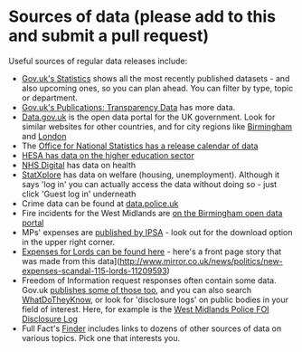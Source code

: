 # Sources of data (please add to this and submit a pull request)

Useful sources of regular data releases include:

* [Gov.uk's Statistics](https://www.gov.uk/government/statistics) shows all the most recently published datasets - and also upcoming ones, so you can plan ahead. You can filter by type, topic or department.
* [Gov.uk's Publications: Transparency Data](https://www.gov.uk/government/publications?keywords=&publication_filter_option=transparency-data&topics%5B%5D=all&departments%5B%5D=all&official_document_status=all&world_locations%5B%5D=all&from_date=&to_date=) has more data.
* [Data.gov.uk](https://data.gov.uk/) is the open data portal for the UK government. Look for similar websites for other countries, and for city regions like [Birmingham](https://data.birmingham.gov.uk/) and [London](https://data.london.gov.uk/)
* The [Office for National Statistics has a release calendar of data](https://www.ons.gov.uk/releasecalendar)
* [HESA has data on the higher education sector](https://www.hesa.ac.uk/data-and-analysis)
* [NHS Digital](https://digital.nhs.uk/article/6678/All-Publications) has data on health
* [StatXplore](https://stat-xplore.dwp.gov.uk/) has data on welfare (housing, unemployment). Although it says 'log in' you can actually access the data without doing so - just click 'Guest log in' underneath
* Crime data can be found at [data.police.uk](https://data.police.uk/)
* Fire incidents for the West Midlands are [on the Birmingham open data portal](https://data.birmingham.gov.uk/dataset/wmfs2016incidents)
* MPs' expenses are [published by IPSA](http://www.theipsa.org.uk/mp-costs/other-published-data/) - look out for the download option in the upper right corner.
* [Expenses for Lords can be found here](http://www.parliament.uk/business/lords/whos-in-the-house-of-lords/house-of-lords-expenses/) - here's a front page story that was made from this data](http://www.mirror.co.uk/news/politics/new-expenses-scandal-115-lords-11209593)
* Freedom of Information request responses often contain some data. Gov.uk [publishes some of those too](https://www.gov.uk/government/publications?keywords=&publication_filter_option=foi-releases&topics%5B%5D=all&departments%5B%5D=all&official_document_status=all&world_locations%5B%5D=all&from_date=&to_date=), and you can also search [WhatDoTheyKnow](https://www.whatdotheyknow.com/), or look for 'disclosure logs' on public bodies in your field of interest. Here, for example is the [West Midlands Police FOI Disclosure Log](https://foi.west-midlands.police.uk/)
* Full Fact's [Finder](https://fullfact.org/finder/) includes links to dozens of other sources of data on various topics. Pick one that interests you.
